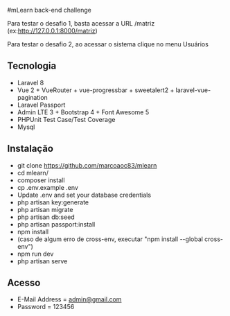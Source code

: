 #mLearn back-end challenge

Para testar o desafio 1, basta acessar a URL /matriz (ex:http://127.0.0.1:8000/matriz)

Para testar o desafio 2, ao acessar o sistema clique no menu Usuários

## Tecnologia

- Laravel 8
- Vue 2 + VueRouter + vue-progressbar + sweetalert2 + laravel-vue-pagination
- Laravel Passport
- Admin LTE 3 + Bootstrap 4 + Font Awesome 5
- PHPUnit Test Case/Test Coverage
- Mysql

## Instalação
- git clone https://github.com/marcoaoc83/mlearn
- cd mlearn/
- composer install
- cp .env.example .env
- Update .env and set your database credentials
- php artisan key:generate
- php artisan migrate
- php artisan db:seed
- php artisan passport:install
- npm install
- (caso de algum erro de cross-env, executar "npm install --global cross-env")
- npm run dev
- php artisan serve

## Acesso

- E-Mail Address = admin@gmail.com
- Password = 123456
